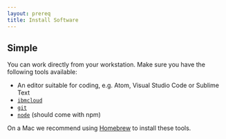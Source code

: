 ```yaml
---
layout: prereq
title: Install Software
---
```


## Simple

You can work directly from your workstation. Make sure you have the following tools available:

* An editor suitable for coding, e.g. Atom, Visual Studio Code or Sublime Text
* [`ibmcloud`](https://cloud.ibm.com/docs/cli/reference/ibmcloud?topic=cloud-cli-install-ibmcloud-cli#install_use)
* [`git`](https://git-scm.com/book/en/v2/Getting-Started-Installing-Git)
* [`node`](https://nodejs.org/en/) (should come with npm)

On a Mac we recommend using [Homebrew](https://brew.sh/) to install these tools.